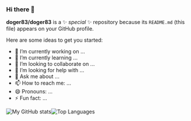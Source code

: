 ### Hi there 👋


**doger83/doger83** is a ✨ _special_ ✨ repository because its `README.md` (this file) appears on your GitHub profile.

Here are some ideas to get you started:

- 🔭 I’m currently working on ...
- 🌱 I’m currently learning ...
- 👯 I’m looking to collaborate on ...
- 🤔 I’m looking for help with ...
- 💬 Ask me about ...
- 📫 How to reach me: ...
- 😄 Pronouns: ...
- ⚡ Fun fact: ...

<img src="https://github-readme-stats.vercel.app/api?username=doger83&show_icons=true&theme=transparent&count_private=true" alt="My GitHub stats"><img src="https://github-readme-stats.vercel.app/api/top-langs/?username=doger83&theme=transparent&exclude_repo=WebGL-Fluid-Simulation,SurveyForm&langs_count=10&layout=compact" alt="Top Languages">



